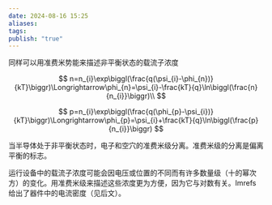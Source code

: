 ```yaml
---
date: 2024-08-16 15:25
aliases: 
tags: 
publish: "true"
---
```

同样可以用准费米势能来描述非平衡状态的载流子浓度

$$
n=n_{i}\exp\biggl(\frac{q(\psi_{i}-\phi_{n})}{kT}\biggr)\Longrightarrow\phi_{n}=\psi_{i}-\frac{kT}{q}\ln\biggl(\frac{n}{n_{i}}\biggr)\\
$$

$$
p=n_{i}\exp\biggl(\frac{q(\phi_{p}-\psi_{i})}{kT}\biggr)\Longrightarrow\phi_{p}=\psi_{i}+\frac{kT}{q}\ln\biggl(\frac{p}{n_{i}}\biggr)
$$

当半导体处于非平衡状态时，电子和空穴的准费米级分离。准费米级的分离是偏离平衡的标志。

运行设备中的载流子浓度可能会因电压或位置的不同而有许多数量级（十的幂次方）的变化。用准费米级来描述这些浓度更为方便，因为它与对数有关。Imrefs 给出了器件中的电流密度（见后文）。
